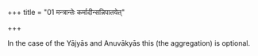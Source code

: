 +++
title = "01 मन्त्रान्तेः कर्मादीन्सन्निपातयेत्"

+++

In the case of the Yājyās and Anuvākyās this (the aggregation) is optional.


